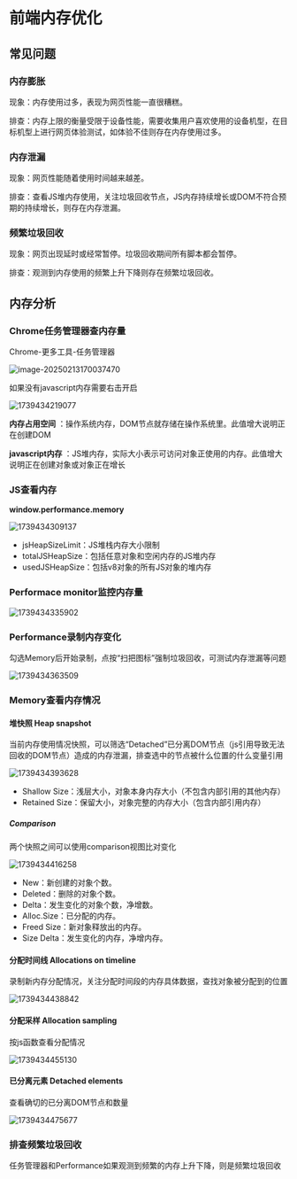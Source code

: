 # 前端内存优化

## 常见问题

### 内存膨胀

现象：内存使用过多，表现为网页性能一直很糟糕。

排查：内存上限的衡量受限于设备性能，需要收集用户喜欢使用的设备机型，在目标机型上进行网页体验测试，如体验不佳则存在内存使用过多。

### 内存泄漏

现象：网页性能随着使用时间越来越差。

排查：查看JS堆内存使用，关注垃圾回收节点，JS内存持续增长或DOM不符合预期的持续增长，则存在内存泄漏。

### 频繁垃圾回收

现象：网页出现延时或经常暂停。垃圾回收期间所有脚本都会暂停。

排查：观测到内存使用的频繁上升下降则存在频繁垃圾回收。

## 内存分析

### Chrome任务管理器查内存量

Chrome-更多工具-任务管理器

![image-20250213170037470](https://cdn.jsdelivr.net/gh/antonhu/picx-images-hosting/picGo/image-20250213170037470.png)

如果没有javascript内存需要右击开启

![1739434219077](https://cdn.jsdelivr.net/gh/antonhu/picx-images-hosting/picGo/1739434219077.jpg)

 **内存占用空间** ：操作系统内存，DOM节点就存储在操作系统里。此值增大说明正在创建DOM

 **javascript内存** ：JS堆内存，实际大小表示可访问对象正使用的内存。此值增大说明正在创建对象或对象正在增长

### JS查看内存

**window.performance.memory**

![1739434309137](https://cdn.jsdelivr.net/gh/antonhu/picx-images-hosting/picGo/1739434309137.jpg)

* jsHeapSizeLimit：JS堆栈内存大小限制
* totalJSHeapSize：包括任意对象和空闲内存的JS堆内存
* usedJSHeapSize：包括v8对象的所有JS对象的堆内存

### Performace monitor监控内存量

![1739434335902](https://cdn.jsdelivr.net/gh/antonhu/picx-images-hosting/picGo/1739434335902.jpg)

### Performance录制内存变化

勾选Memory后开始录制，点按“扫把图标”强制垃圾回收，可测试内存泄漏等问题

![1739434363509](https://cdn.jsdelivr.net/gh/antonhu/picx-images-hosting/picGo/1739434363509.jpg)

### Memory查看内存情况

#### 堆快照 Heap snapshot

当前内存使用情况快照，可以筛选“Detached”已分离DOM节点（js引用导致无法回收的DOM节点）造成的内存泄漏，排查选中的节点被什么位置的什么变量引用

![1739434393628](https://cdn.jsdelivr.net/gh/antonhu/picx-images-hosting/picGo/1739434393628.jpg)

* Shallow Size：浅层大小，对象本身内存大小（不包含内部引用的其他内存）
* Retained Size：保留大小，对象完整的内存大小（包含内部引用内存）

##### Comparison

两个快照之间可以使用comparison视图比对变化

![1739434416258](https://cdn.jsdelivr.net/gh/antonhu/picx-images-hosting/picGo/1739434416258.jpg)

* New：新创建的对象个数。
* Deleted：删除的对象个数。
* Delta：发生变化的对象个数，净增数。
* Alloc.Size：已分配的内存。
* Freed Size：新对象释放出的内存。
* Size Delta：发生变化的内存，净增内存。

#### 分配时间线 Allocations on timeline

录制新内存分配情况，关注分配时间段的内存具体数据，查找对象被分配到的位置

![1739434438842](https://cdn.jsdelivr.net/gh/antonhu/picx-images-hosting/picGo/1739434438842.jpg)

#### 分配采样 Allocation sampling

按js函数查看分配情况

![1739434455130](https://cdn.jsdelivr.net/gh/antonhu/picx-images-hosting/picGo/1739434455130.jpg)

#### 已分离元素 Detached elements

查看确切的已分离DOM节点和数量

![1739434475677](https://cdn.jsdelivr.net/gh/antonhu/picx-images-hosting/picGo/1739434475677.jpg)

### 排查频繁垃圾回收

任务管理器和Performance如果观测到频繁的内存上升下降，则是频繁垃圾回收